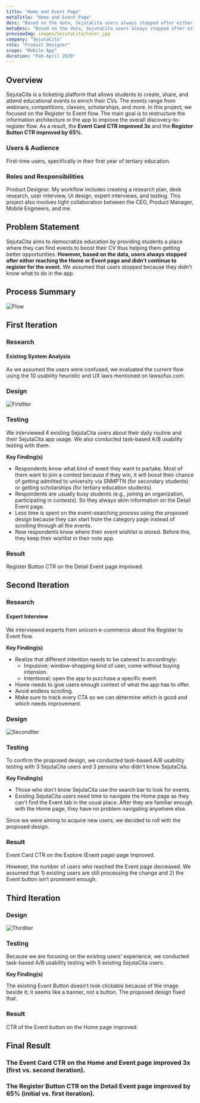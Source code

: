 ```yaml
---
title: "Home and Event Page"
metaTitle: "Home and Event Page"
desc: "Based on the data, SejutaCita users always stopped after either reaching the Home or Event page and didn’t continue to register for the event. To fix this, we decided to improved said pages"
metaDesc: "Based on the data, SejutaCita users always stopped after either reaching the Home or Event page and didn’t continue to register for the event. To fix this, we decided to improved said pages"
previewImg: images/SejutaCita/Cover.jpg
company: "SejutaCita"
role: "Product Designer"
scope: "Mobile App"
duration: "Feb-April 2020"
---
```


## <a id="overview" style="position:relative;top:-200px"></a> Overview

SejutaCita is a ticketing platform that allows students to create, share, and attend educational events to enrich their CVs. The events range from webinars, competitions, classes, scholarships, and more.
In this project, we focused on the Register to Event flow. The main goal is to restructure the information architecture in the app to improve the overall discovery-to-register flow.
As a result, the **Event Card CTR improved 3x** and the **Register Button CTR improved by 65%**.

### Users & Audience

First-time users, specifically in their first year of tertiary education.

### Roles and Responsibilities

Product Designer. My workflow includes creating a research plan, desk research, user interview, UI design, expert interviews, and testing. This project also involves tight collaboration between the CEO, Product Manager, Mobile Engineers, and me.

## Problem Statement

SejutaCita aims to democratize education by providing students a place where they can find events to boost their CV thus helping them getting better opportunities. **However, based on the data, users always stopped after either reaching the Home or Event page and didn’t continue to register for the event.** We assumed that users stopped because they didn’t know what to do in the app.

## <a id="process" style="position:relative;top:-200px"></a> Process Summary

![Flow](/images/SejutaCita/Flow.jpg "Flow")

## First Iteration

### Research

#### Existing System Analysis

As we assumed the users were confused, we evaluated the current flow using the 10 usability heuristic and UX laws mentioned on lawsofux.com.

### Design

![FirstIter](/images/SejutaCita/FirstIter.jpg "FirstIter")

### Testing

We interviewed 4 existing SejutaCita users about their daily routine and their SejutaCita app usage. We also conducted task-based A/B usability testing with them.

**Key Finding(s)**

- Respondents know what kind of event they want to partake. Most of them want to join a contest because if they win, it will boost their chance of getting admitted to university via SNMPTN (for secondary students) or getting scholarships (for tertiary education students).
- Respondents are usually busy students (e.g., joining an organization, participating in contests). So they always skim information on the Detail Event page.
- Less time is spent on the event-searching process using the proposed design because they can start from the category page instead of scrolling through all the events.
- Now respondents know where their event wishlist is stored. Before this, they keep their wishlist in their note app.

### Result

Register Button CTR on the Detail Event page improved.

## Second Iteration

### Research

#### Expert Interview

We interviewed experts from unicorn e-commerce about the Register to Event flow.

**Key Finding(s)**

- Realize that different intention needs to be catered to accordingly:
  - Impulsive; window-shopping kind of user, come without buying intension.
  - Intentional; open the app to purchase a specific event.
- Home needs to give users enough context of what the app has to offer.
- Avoid endless scrolling.
- Make sure to track every CTA so we can determine which is good and which needs improvement.

### Design

![SecondIter](/images/SejutaCita/SecondIter.jpg "SecondIter")

### Testing

To confirm the proposed design, we conducted task-based A/B usability testing with 3 SejutaCita users and 3 persons who didn't know SejutaCita.

**Key Finding(s)**

- Those who don’t know SejutaCita use the search bar to look for events.
- Existing SejutaCita users need time to navigate the Home page as they can’t find the Event tab in the usual place. After they are familiar enough with the Home page, they have no problem navigating anywhere else.

Since we were aiming to acquire new users, we decided to roll with the proposed design.

### Result

Event Card CTR on the Explore (Event page) page improved.

However, the number of users who reached the Event page decreased. We assumed that 1) existing users are still processing the change and 2) the Event button isn’t prominent enough.

## Third Iteration

### Design

![ThirdIter](/images/SejutaCita/ThirdIter.jpg "ThirdIter")

### Testing

Because we are focusing on the existing users’ experience, we conducted task-based A/B usability testing with 5 existing SejutaCita users.

**Key Finding(s)**

The existing Event Button doesn’t look clickable because of the image beside it; it seems like a banner, not a button. The proposed design fixed that.

### Result

CTR of the Event button on the Home page improved.

## <a id="result" style="position:relative;top:-200px"></a> Final Result

### The Event Card CTR on the Home and Event page improved 3x (first vs. second iteration).

### The Register Button CTR on the Detail Event page improved by 65% (initial vs. first iteration).
